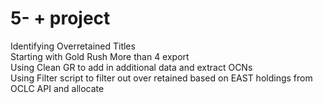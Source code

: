 # 5- + project
Identifying Overretained Titles <br/>
Starting with Gold Rush More than 4 export <br/>
Using Clean GR to add in additional data and extract OCNs <br/>
Using Filter script to filter out over retained based on EAST holdings from OCLC API and allocate <br/>
